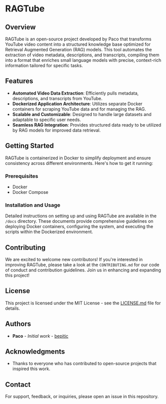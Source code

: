 # RAGTube

## Overview
RAGTube is an open-source project developed by Paco that transforms YouTube video content into a structured knowledge base optimized for Retrieval Augmented Generation (RAG) models. This tool automates the extraction of video metadata, descriptions, and transcripts, compiling them into a format that enriches small language models with precise, context-rich information tailored for specific tasks.

## Features
- **Automated Video Data Extraction**: Efficiently pulls metadata, descriptions, and transcripts from YouTube.
- **Dockerized Application Architecture**: Utilizes separate Docker containers for scraping YouTube data and for managing the RAG.
- **Scalable and Customizable**: Designed to handle large datasets and adaptable to specific user needs.
- **Seamless RAG Integration**: Provides structured data ready to be utilized by RAG models for improved data retrieval.

## Getting Started
RAGTube is containerized in Docker to simplify deployment and ensure consistency across different environments. Here's how to get it running:

### Prerequisites
- Docker
- Docker Compose

### Installation and Usage
Detailed instructions on setting up and using RAGTube are available in the `/docs` directory. These documents provide comprehensive guidelines on deploying Docker containers, configuring the system, and executing the scripts within the Dockerized environment.

## Contributing
We are excited to welcome new contributors! If you're interested in improving RAGTube, please take a look at the `CONTRIBUTING.md` for our code of conduct and contribution guidelines. Join us in enhancing and expanding this project!

## License
This project is licensed under the MIT License - see the [LICENSE.md](LICENSE) file for details.

## Authors
- **Paco** - *Initial work* - [bepitic](https://github.com/bepitic)

## Acknowledgments
- Thanks to everyone who has contributed to open-source projects that inspired this work.

## Contact
For support, feedback, or inquiries, please open an issue in this repository.
